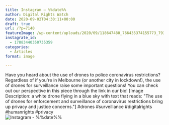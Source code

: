 ```yaml
---
title: Instagram – %%date%%
author: Digital Rights Watch
date: 2020-09-02T04:30:11+00:00
draft: true
url: /?p=7140
featureImage: /wp-content/uploads/2020/09/118647480_766435374155773_7939053562716341012_n.jpg
instagrate_id:
  - 17883440350735359
categories:
  - Articles
format: image

---
```

Have you heard about the use of drones to police coronavirus restrictions? Regardless of if you're in Melbourne (or another city in lockdown!), the use of drones for surveillance raise some important questions! You can check out our perspective in this piece through the link in our bio! [Image Description: a white drone flying in a blue sky with text that reads: "The use of drones for enforcement and surveillance of coronavirus restrictions bring up privacy and justice concerns."] #drones #surveillance #digitalrights #humanrights #privacy  
<img decoding="async" src="/wp-content/uploads/2020/09/118647480_766435374155773_7939053562716341012_n.jpg" alt="Instagram - %%date%%" />